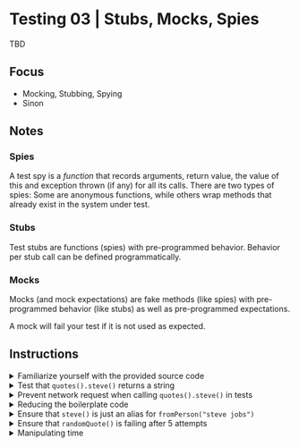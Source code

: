 # Testing 03 | Stubs, Mocks, Spies

TBD

## Focus

- Mocking, Stubbing, Spying
- Sinon

## Notes

### Spies

A test spy is a *function* that records arguments, return value, the value of this and
exception thrown (if any) for all its calls. There are two types of spies: Some are
anonymous functions, while others wrap methods that already exist in the system under test.

### Stubs

Test stubs are functions (spies) with pre-programmed behavior. Behavior per stub call can be defined programmatically.

### Mocks

Mocks (and mock expectations) are fake methods (like spies) with pre-programmed behavior (like stubs) as well as pre-programmed expectations.

A mock will fail your test if it is not used as expected.

## Instructions

<details>
    <summary>Familiarize yourself with the provided source code</summary>
    <p>
<br>
Open the Node.js REPL by running the <code>node</code> program on the command line.<br>
You can now require the quotes module and play around with it:

```javascript
const quotes = require('./src/quotes');

quotes().steve().then(console.log) // Will eventually render a quote from Steve Jobs
quotes().fromPerson('Confucius').then(console.log) // Will render a quote related to Confucius
quotes().randomQuote().then(console.log) // Will render a random quote
```
</p>
</details>

<details>
    <summary>Test that <code>quotes().steve()</code> returns a string</summary>
<p>

```javascript
describe('quotes', () => {
    const quotesLib = require('./src/quotes');
    const quotes = quotesLib();

    it("returns a string", () => {
        return quotes.steve().then((quote) => expect(quote).to.be.a('string'))
    });
});

```

Note that this test will actually make an HTTP request
</p>
</details>

<details>
    <summary>Prevent network request when calling <code>quotes().steve()</code> in tests</summary>
<p>
<br>
The function <code>steve</code> is essentially just an alias for <code>fromPerson("steve jobs")</code>. Respectively, a network call can be prevented when the
method <code>fromPerson</code> is temporarily overridden with a function that returns a resolved Promise.

```javascript
describe('quotes', () => {
    const quotesLib = require('./src/quotes');
    const quotes = quotesLib();
    let originalFromPerson;

    beforeEach(() => {
        originalFromPerson = quotes.fromPerson;
    });

    afterEach(() => {
        quotes.fromPerson = originalFromPerson;
    });

    it("returns a string without network requests", () => {
        quotes.fromPerson = () => Promise.resolve("some quote");

        return quotes.steve().then((quote) => {
            expect(quote).to.equal("some quote");
        });
    });
});
```
</p>
</details>

<details>
    <summary>Reducing the boilerplate code</summary>
<p>
<br>
In the previous step, we were manually overriding fromPerson. Instead of that, we can use sinon's stub method: https://sinonjs.org/releases/v7.1.1/stubs/

```javascript
describe('quotes', () => {
    const sinon = require('sinon');
    const quotesLib = require('./src/quotes');
    const quotes = quotesLib();

    beforeEach(() => {
        sinon.stub(quotes, 'fromPerson').returns(Promise.resolve("some quote"));
    });

    afterEach(() => {
        quotes.fromPerson.restore();
    });

    it("returns a string without network requests", () => {
        return quotes.steve().then((quote) => {
            expect(quote).to.equal("some quote");
        });
    });
});
```
</p>
</details>

<details>
    <summary>Ensure that <code>steve()</code> is just an alias for <code>fromPerson("steve jobs")</code></summary>
<p>
<br>
Instead of overriding fromPerson and asserting that the result is the expected string, we can also assert that the function is called correctly. That's what mocks are for: https://sinonjs.org/releases/v7.1.1/mocks/
<br>Mocks are used when you have certain expectations against an object which you want to verify. For that you describe the expected interactions with the mock, execute some action then and verify the expectations last.

```javascript
describe('quotes', () => {
    const sinon = require('sinon');
    const quotesLib = require('./src/quotes');
    const quotes = quotesLib();

    it("returns a string without network requests", () => {
        const mock = sinon.mock(quotes);

        mock.expects("fromPerson").withArgs("steve jobs").once().returns(Promise.resolve("some quote"));

        return quotes.steve().then(() => {
            mock.verify();
        });
    });
});
```
</p>
</details>


<details>
    <summary>Ensure that <code>randomQuote()</code> is failing after 5 attempts</summary>
<p>
<br>
Sinon also allows you to record every call to a specific method. That concept is called a spy: https://sinonjs.org/releases/v7.1.1/spies/
<br>Spies are just wrapping around existing functionality and do not prevent the original code to be executed.

```javascript
describe('quotes', () => {
    const sinon = require('sinon');
    const quotesLib = require('./src/quotes');
    const wikiQuotes = { search: () => Promise.resolve([]) };
    const quotes = quotesLib(wikiQuotes);

    it("should retry 5 times and then fail", () => {
      sinon.spy(wikiQuotes, "search");

      return quotes.randomQuote().then(expect.fail).catch(err => {
        expect(err.message).to.equal("Couldn't find a random quote...");
        // Let's check that the search method was called 5 times...
        expect(wikiQuotes.search.callCount).to.equal(5);
      });
    });
});
```
</p>
</details>

<details>
    <summary>Manipulating time</summary>
<p>
<br>
With Sinon it is also possible to fake time. This becomes handy when you have functionality that is bound to certain time intervals or which happens only between specific time ranges.
The documentation about it can be found here: https://sinonjs.org/releases/v7.2.0/fake-timers/
<br>If you take a last couple of lines of <code>src/index.js</code>, you'll notice that the file can be required without actually executing the app.
Instead you get access to the app and can run it programmatically. This allows us to write tests for it.
<br>Let's ensure that the app is printing quotes every 5 seconds and eventually shuts down.

```javascript
const sinon = require("sinon");
const app = require("./src/index");
const { expect } = require("chai");
const runApp = app.run;

describe("index", () => {
  let clock, getQuote;

  beforeEach(() => {
    clock = sinon.useFakeTimers();
    getQuote = sinon.stub().returns(Promise.resolve("my quote"));
  });

  afterEach(() => {
    clock.restore();
  });

  it("should render a quote every 5 seconds", done => {
    runApp(getQuote, 5).then(done);

    // Wait 1 second for the first quote to appear
    clock.tick(5000);
    expect(getQuote.callCount).to.equal(1);

    // Wait 2 seconds for another 2 quotes
    clock.tick(10000);
    expect(getQuote.callCount).to.equal(3);

    // Wait 2 seconds for another 2 quotes
    clock.tick(10000);
    expect(getQuote.callCount).to.equal(5);
  });
});
```
</p>
</details>

